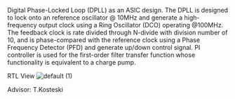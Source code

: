 Digital Phase-Locked Loop (DPLL) as an ASIC design. 
The DPLL is designed to lock onto an reference oscillator @ 10MHz and generate a high-frequency output clock using a Ring Oscillator (DCO) operating @100MHz.
The feedback clock is rate divided through N-divide with division number of 10, and is phase-compared with the reference clock using a Phase Frequency Detector (PFD) and generate up/down control signal.
PI controller is used for the first-order filter transfer function whose functionality is equivalent to a charge pump.

RTL View
![default (1)](https://github.com/user-attachments/assets/788456bc-c500-4e06-a2b6-a815e76ecb4e)

Advisor: T.Kosteski

